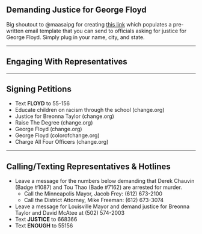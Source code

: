 ## Demanding Justice for George Floyd

Big shoutout to @maasaipg for creating <a href="https://l.instagram.com/?u=http%3A%2F%2Ftinyurl.com%2Femailforfloyd%2F&e=ATMioPXqMDcACANBmCw0rfjiDrjt-r26lAkYejJVAgG9FhuwLHR9qPFxReK-jEplvg0pA-DZyuRyX78NyvFv&s=1">this link</a> which populates a pre-written email template that you can send to officials asking for justice for George Floyd. Simply plug in your name, city, and state. 

___

## Engaging With Representatives



___

## Signing Petitions

* Text __FLOYD__ to 55-156
* Educate children on racism through the school (change.org)
* Justice for Breonna Taylor (change.org)
* Raise The Degree (change.org)
* George Floyd (change.org)
* George Floyd (colorofchange.org)
* Charge All Four Officers (change.org)

___

## Calling/Texting Representatives & Hotlines

* Leave a message for the numbers below demanding that Derek Chauvin (Badge #1087) and Tou Thao (Bade #7162) are arrested for murder.
  * Call the Minneapolis Mayor, Jacob Frey: (612) 673-2100
  * Call the District Attorney, Mike Freeman: (612) 673-3074
* Leave a message for Louisville Mayor and demand justice for Breonna Taylor and David McAtee at (502) 574-2003
* Text __JUSTICE__ to 668366
* Text __ENOUGH__ to 55156
